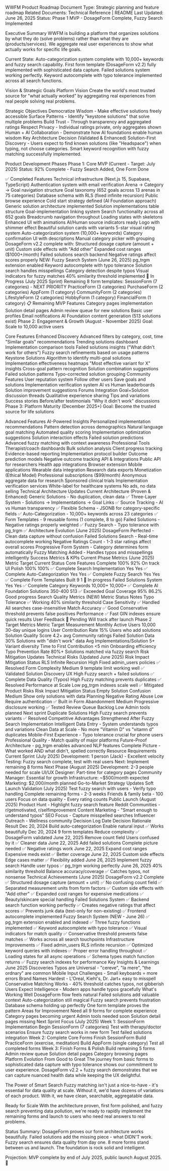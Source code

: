 WWFM Product Roadmap
Document Type: Strategic planning and feature roadmap
Related Documents: Technical Reference | README
Last Updated: June 26, 2025
Status: Phase 1 MVP - DosageForm Complete, Fuzzy Search Implemented

Executive Summary
WWFM is building a platform that organizes solutions by what they do (solve problems) rather than what they are (products/services). We aggregate real user experiences to show what actually works for specific life goals.

Current State: Auto-categorization system complete with 10,000+ keywords and fuzzy search capability. First form template (DosageForm v2.2) fully implemented with sophisticated data capture. Failed solutions system working perfectly. Keyword autocomplete with typo tolerance implemented across all search functions.

Vision & Strategic Goals
Platform Vision
Create the world's most trusted source for "what actually worked" by aggregating real experiences from real people solving real problems.

Strategic Objectives
Democratize Wisdom - Make effective solutions freely accessible
Surface Patterns - Identify "keystone solutions" that solve multiple problems
Build Trust - Through transparency and aggregated ratings
Respect Privacy - Individual ratings private, only aggregates shown
Human + AI Collaboration - Demonstrate how AI foundations enable human wisdom
Key Architecture Decision (Validated & Enhanced)
Solution-First Discovery - Users expect to find known solutions (like "Headspace") when typing, not choose categories. Smart keyword recognition with fuzzy matching successfully implemented.

Product Development Phases
Phase 1: Core MVP (Current - Target: July 2025)
Status: 92% Complete - Fuzzy Search Added, One Form Done

✅ Completed Features
 Technical infrastructure (Next.js 15, Supabase, TypeScript)
 Authentication system with email verification
 Arena → Category → Goal navigation structure
 Goal taxonomy (652 goals across 13 arenas in 75 categories)
 Database schema with RLS (fixed infinite recursion)
 Public browse experience
 Cold start strategy defined (AI Foundation approach)
 Generic solution architecture implemented
 Solution implementations table structure
 Goal-implementation linking system
 Search functionality across all 652 goals
 Breadcrumb navigation throughout
 Loading states with skeletons
 Enhanced UI with animations
 AI/Human source indicators ready
 Logo with shimmer effect
 Beautiful solution cards with variants
 5-star visual rating system
 Auto-categorization system (10,000+ keywords)
 Category confirmation UI with descriptions
 Manual category picker with grouping
 DosageForm v2.2 complete with:
 Structured dosage capture (amount + unit)
 Custom side effects with "Add other"
 Expanded cost ranges ($1000+/month)
 Failed solutions search backend
 Negative ratings affect scores properly
 NEW: Fuzzy Search System (June 26, 2025)
 pg_trgm extension enabled
 Keyword autocomplete with typo tolerance
 Solution search handles misspellings
 Category detection despite typos
 Visual indicators for fuzzy matches
 40% similarity threshold implemented
🔄 In Progress (July 2025 Sprint)
 Remaining 8 form templates:
 SessionForm (7 categories) - NEXT PRIORITY
 PracticeForm (3 categories)
 PurchaseForm (2 categories)
 AppForm (1 category)
 CommunityForm (2 categories)
 LifestyleForm (2 categories)
 HobbyForm (1 category)
 FinancialForm (1 category)
📋 Remaining MVP Features
 Category pages implementation
 Solution detail pages
 Admin review queue for new solutions
 Basic user profiles
 Email notifications
 AI Foundation content generation (513 solutions exist)
Phase 2: Engagement & Growth (August - November 2025)
Goal: Scale to 10,000 active users

Core Features
Enhanced Discovery
Advanced filters by category, cost, time
"Similar goals" recommendations
Trending solutions dashboard
Implementation comparison tools
Failed solutions insights ("What didn't work for others")
Fuzzy search refinements based on usage patterns
Keystone Solutions
Algorithm to identify multi-goal solutions
Implementation effectiveness heatmaps
"Most effective variant for X" insights
Cross-goal pattern recognition
Solution combination suggestions
Failed solution patterns
Typo-corrected solution grouping
Community Features
User reputation system
Follow other users
Save goals and solutions
Implementation verification system
AI vs Human leaderboards
Solution improvement suggestions
Forums Integration
Goal+Solution discussion threads
Qualitative experience sharing
Tips and variations
Success stories
Before/after testimonials
"Why it didn't work" discussions
Phase 3: Platform Maturity (December 2025+)
Goal: Become the trusted source for life solutions

Advanced Features
AI-Powered Insights
Personalized implementation recommendations
Pattern detection across demographics
Natural language goal matching
Automated quality scoring
Implementation optimization suggestions
Solution interaction effects
Failed solution predictions
Advanced fuzzy matching with context awareness
Professional Tools
Therapist/coach dashboards
Bulk solution analysis
Client progress tracking
Evidence-based reporting
Implementation protocol builder
Outcome prediction models
Negative outcome tracking
API & Integrations
Public API for researchers
Health app integrations
Browser extension
Mobile applications
Wearable data integration
Research data exports
Monetization (Ethical Model)
Professional subscriptions ($99/month)
Anonymous aggregate data for research
Sponsored clinical trials
Implementation verification services
White-label for healthcare systems
No ads, no data selling
Technical Architecture Updates
Current Architecture (Proven & Enhanced)
Generic Solutions - No duplication, clean data ✅
Three-Layer System - Solutions → Implementations → Goal Links ✅
Source Tracking - AI vs Human transparency ✅
Flexible Schema - JSONB for category-specific fields ✅
Auto-Categorization - 10,000+ keywords across 23 categories ✅
Form Templates - 9 reusable forms (1 complete, 8 to go)
Failed Solutions - Negative ratings properly weighted ✅
Fuzzy Search - Typo tolerance with pg_trgm ✅
Architecture Evolution (June 2025)
DosageForm Perfected - Clean data capture without confusion
Failed Solutions Search - Real-time autocomplete working
Negative Ratings Count - 1-3 star ratings affect overall scores
Progressive Form System - Category determines form automatically
Fuzzy Matching Added - Handles typos and misspellings intelligently
Success Metrics & KPIs
Current Phase Metrics (June 2025)
Metric	Target	Current	Status
Core Features Complete	100%	92%	On track
UI Polish	100%	100%	✅ Complete
Search Implementation	Yes	Yes	✅ Complete
Auto-Categorization	Yes	Yes	✅ Complete
Fuzzy Search	Yes	Yes	✅ Complete
Form Templates Built	9	1	🔄 In progress
Failed Solutions System	Yes	Yes	✅ Complete
Category Keywords	10,000+	10,000+	✅ Complete
AI Foundation Solutions	350-400	513	✅ Exceeded
Goal Coverage	95%	86.2%	Good progress
Search Quality Metrics (NEW)
Metric	Status	Notes
Typo Tolerance	✅ Working	40% similarity threshold
Case Sensitivity	✅ Handled	All searches case-insensitive
Match Accuracy	✅ Good	Conservative threshold prevents false positives
Performance	✅ Fast	GIN indexes ensure quick results
User Feedback	🔄 Pending	Will track after launch
Phase 2 Target Metrics
Metric	Target	Measurement
Monthly Active Users	10,000	30-day unique logins
User Contribution Rate	15%	Users who add solutions
Solution Quality Score	4.2+ avg	Community ratings
Failed Solution Data	30%	Solutions with "didn't work" data
Avg Implementations/Solution	5+	Variant diversity
Time to First Contribution	<5 min	Onboarding efficiency
Typo Prevention Rate	80%+	Solutions matched via fuzzy search
Risk Mitigation Updates
Technical Risks (Updated June 2025)
Risk	Impact	Mitigation	Status
RLS Infinite Recursion	High	Fixed admin_users policies	✅ Resolved
Form Complexity	Medium	9 template limit working well	✅ Validated
Solution Discovery UX	High	Fuzzy search + failed solutions	✅ Complete
Data Quality (Typos)	High	Fuzzy matching prevents duplicates	✅ Resolved
Performance at Scale	Low	pg_trgm indexes scale well	✅ Mitigated
Product Risks
Risk	Impact	Mitigation	Status
Empty Solution Confusion	Medium	Show only solutions with data	Planning
Negative Rating Abuse	Low	Require authentication	✅ Built in
Form Abandonment	Medium	Progressive disclosure working	✅ Tested
Review Queue Backlog	Low	Admin tools planned	Next sprint
Duplicate Solutions	High	Fuzzy search prevents variants	✅ Resolved
Competitive Advantages Strengthened
After Fuzzy Search Implementation
Intelligent Data Entry - System understands typos and variations
Clean Data at Scale - No more "Vitamin D" vs "vitamn d" duplicates
Mobile-First Experience - Typo tolerance crucial for phone users
Professional Quality - Match quality of major platforms
Future-Proof Architecture - pg_trgm enables advanced NLP features
Complete Picture - What worked AND what didn't, spelled correctly
Resource Requirements
Current Sprint (July 2025)
Development: 1 person (Jack) - Excellent velocity
Testing: Fuzzy search complete, test with real users
Next: Implement remaining 8 forms
Next Phase (August 2025)
Development: 2-3 people needed for scale
UI/UX Designer: Part-time for category pages
Community Manager: Essential for growth
Infrastructure: ~$500/month expected
Marketing: $2,000/month planned
Go-to-Market Strategy Updates
Soft Launch Validation (July 2025)
Test fuzzy search with users - Verify typo handling
Complete remaining forms - 2-3 weeks
Friends & family beta - 100 users
Focus on data quality - Every rating counts
Public Launch (August 2025)
Product Hunt - Highlight fuzzy search feature
Reddit Communities - r/getmotivated, r/selfimprovement
Content Marketing - "Smart enough to understand typos"
SEO Focus - Capture misspelled searches
Influencer Outreach - Wellness community
Decision Log
Date	Decision	Rationale	Result
Dec 20, 2024	Build auto-categorization	Enable natural input	✅ Works beautifully
Dec 20, 2024	9 form templates	Reduce complexity	✅ DosageForm validated
June 22, 2025	Remove count field	Users confused by it	✅ Cleaner data
June 22, 2025	Add failed solutions	Complete picture needed	✅ Negative ratings work
June 22, 2025	Expand cost ranges	Expensive meds exist	✅ Better coverage
June 22, 2025	Custom side effects	Edge cases matter	✅ Flexibility added
June 26, 2025	Implement fuzzy search	Handle user typos	✅ pg_trgm working perfectly
June 26, 2025	40% similarity threshold	Balance accuracy/coverage	✅ Catches typos, not nonsense
Technical Achievements (June 2025)
DosageForm v2.2 Complete
✅ Structured dosage capture (amount + unit)
✅ No confusing count field
✅ Separated measurement units from form factors
✅ Custom side effects with "Add other"
✅ Expanded cost ranges for expensive medications
✅ Beauty/skincare special handling
Failed Solutions System
✅ Backend search function working perfectly
✅ Creates negative ratings that affect scores
✅ Prevents junk data (text-only for non-existing)
✅ Frontend autocomplete implemented
Fuzzy Search System (NEW - June 26)
✅ pg_trgm extension enabled and indexed
✅ Three fuzzy functions implemented
✅ Keyword autocomplete with typo tolerance
✅ Visual indicators for match quality
✅ Conservative threshold prevents false matches
✅ Works across all search touchpoints
Infrastructure Improvements
✅ Fixed admin_users RLS infinite recursion
✅ Optimized keyword queries with indexes
✅ Proper error handling throughout
✅ Loading states for all async operations
✅ Schema types match function returns
✅ Fuzzy search indexes for performance
Key Insights & Learnings
June 2025 Discoveries
Typos are Universal - "cereve", "la mere", "the ordnary" are common
Mobile Input Challenges - Small keyboards = more errors
Brand Names Hardest - L'Oreal, Kiehl's, Dr. Jart+ easy to misspell
Conservative Matching Works - 40% threshold catches typos, not gibberish
Users Expect Intelligence - Modern apps handle typos gracefully
What's Working Well
DosageForm flow feels natural
Failed solutions add valuable context
Auto-categorization still magical
Fuzzy search prevents frustration
Database schema holding up perfectly
One form template proves the pattern
Areas for Improvement
Need all 9 forms for complete experience
Category pages becoming urgent
Admin tools needed soon
Solution detail pages missing
Next Sprint Focus (July 2025)
Week 1: SessionForm Implementation
 Begin SessionForm (7 categories)
 Test with therapy/doctor scenarios
 Ensure fuzzy search works in new form
 Test failed solutions integration
Week 2: Complete Core Forms
 Finish SessionForm
 Build PracticeForm (exercise, meditation)
 Build AppForm (single category)
 Test all completed forms
Week 3: Finish Forms & Polish
 Build remaining 5 forms
 Admin review queue
 Solution detail pages
 Category browsing pages
Platform Evolution
From Good to Great
The journey from basic forms to sophisticated data capture with typo tolerance shows our commitment to user experience. DosageForm v2.2 + fuzzy search demonstrates that we can capture nuanced health data while keeping the UX delightful.

The Power of Smart Search
Fuzzy matching isn't just a nice-to-have - it's essential for data quality at scale. Without it, we'd have dozens of variations of each product. With it, we have clean, searchable, aggregatable data.

Ready for Scale
With the architecture proven, first form polished, and fuzzy search preventing data pollution, we're ready to rapidly implement the remaining forms and launch to users who need real answers to real problems.

Status Summary: DosageForm proves our form architecture works beautifully. Failed solutions add the missing piece - what DIDN'T work. Fuzzy search ensures data quality from day one. 8 more forms stand between us and launch. The foundation is rock solid and intelligent.

Projection: MVP complete by end of July 2025, public launch August 2025. 🚀

